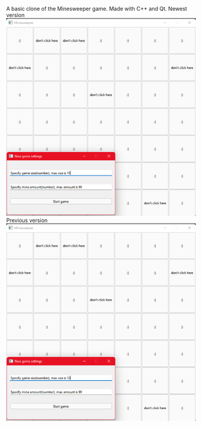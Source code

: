 A basic clone of the Minesweeper game. Made with C++ and Qt.
Newest version
![Example2](Example.png?raw=true "Latest")
Previous version
![Example](Example.png?raw=true "Previous")
